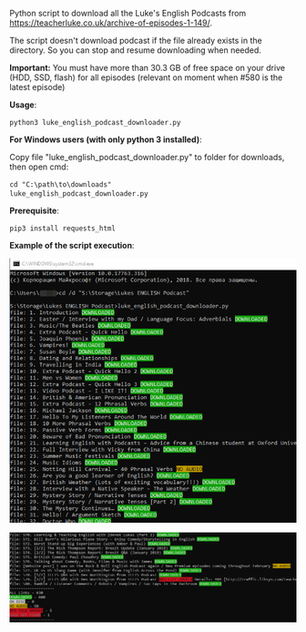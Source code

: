 Python script to download all the Luke's English Podcasts from https://teacherluke.co.uk/archive-of-episodes-1-149/.

 The script doesn't download podcast if the file already exists in the directory. So you can stop and resume downloading when needed.

 **Important:** You must have more than 30.3 GB of free space on your drive (HDD, SSD, flash) for all episodes (relevant on moment when #580 is the latest episode) 

**Usage**:

```shell
python3 luke_english_podcast_downloader.py
```
**For Windows users (with only python 3 installed)**:

Copy file "luke_english_podcast_downloader.py" to folder for downloads, then open cmd:
```shell
cd "C:\path\to\downloads"
luke_english_podcast_downloader.py
```

**Prerequisite**:

```shell
pip3 install requests_html
```

**Example of the script execution**:

![Alt text](img/LEP-downloader-screen01.png?raw=true "LEP downloader")

![Alt text](img/LEP-downloader-screen02.png?raw=true "LEP downloader")
